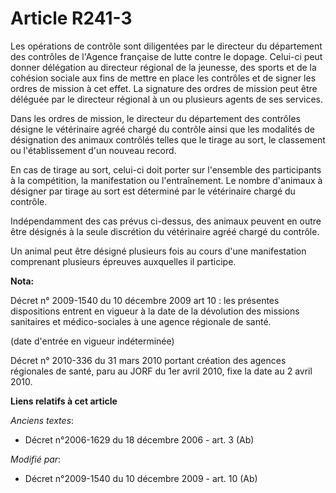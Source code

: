 # Article R241-3

Les opérations de contrôle sont diligentées par le directeur du département des contrôles de l'Agence française de lutte
contre le dopage. Celui-ci peut donner délégation au       directeur régional de la jeunesse, des sports et de la cohésion
sociale  aux fins de mettre en place les contrôles et de signer les ordres de mission à cet effet. La signature des ordres de
mission peut être déléguée par le directeur régional à un ou plusieurs agents de ses services. 

Dans les ordres de mission, le directeur du département des contrôles désigne le vétérinaire agréé chargé du contrôle ainsi
que les modalités de désignation des animaux contrôlés telles que le tirage au sort, le classement ou l'établissement d'un
nouveau record. 

En cas de tirage au sort, celui-ci doit porter sur l'ensemble des participants à la compétition, la manifestation ou
l'entraînement. Le nombre d'animaux à désigner par tirage au sort est déterminé par le vétérinaire chargé du contrôle. 

Indépendamment des cas prévus ci-dessus, des animaux peuvent en outre être désignés à la seule discrétion du vétérinaire
agréé chargé du contrôle. 

Un animal peut être désigné plusieurs fois au cours d'une manifestation comprenant plusieurs épreuves auxquelles il
participe.

**Nota:**

Décret n° 2009-1540 du 10 décembre 2009 art 10 : les présentes dispositions entrent en vigueur à la date de la dévolution des
missions sanitaires et médico-sociales à une agence régionale de santé. 

(date d'entrée en vigueur indéterminée)

Décret n° 2010-336 du 31 mars 2010 portant création des agences régionales de santé, paru au JORF du 1er avril 2010, fixe la
date au 2 avril 2010.

**Liens relatifs à cet article**

_Anciens textes_:

  - Décret n°2006-1629 du 18 décembre 2006 - art. 3 (Ab)

_Modifié par_:

  - Décret n°2009-1540 du 10 décembre 2009 - art. 10 (Ab)
